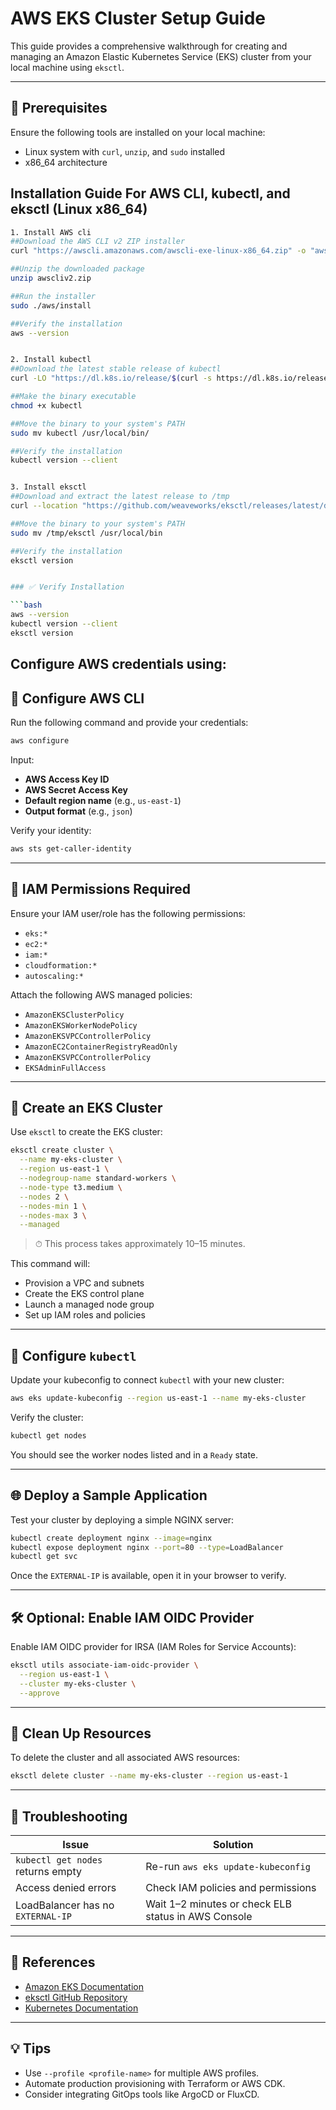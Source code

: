 # AWS EKS Cluster Setup Guide

This guide provides a comprehensive walkthrough for creating and managing an Amazon Elastic Kubernetes Service (EKS) cluster from your local machine using `eksctl`.

---

## 🚀 Prerequisites

Ensure the following tools are installed on your local machine:

- Linux system with `curl`, `unzip`, and `sudo` installed
- x86_64 architecture

## Installation Guide For AWS CLI, kubectl, and eksctl (Linux x86_64)
```bash
1. Install AWS cli
##Download the AWS CLI v2 ZIP installer
curl "https://awscli.amazonaws.com/awscli-exe-linux-x86_64.zip" -o "awscliv2.zip"

##Unzip the downloaded package
unzip awscliv2.zip

##Run the installer
sudo ./aws/install

##Verify the installation
aws --version


2. Install kubectl 
##Download the latest stable release of kubectl
curl -LO "https://dl.k8s.io/release/$(curl -s https://dl.k8s.io/release/stable.txt)/bin/linux/amd64/kubectl"

##Make the binary executable
chmod +x kubectl

##Move the binary to your system's PATH
sudo mv kubectl /usr/local/bin/

##Verify the installation
kubectl version --client


3. Install eksctl 
##Download and extract the latest release to /tmp
curl --location "https://github.com/weaveworks/eksctl/releases/latest/download/eksctl_$(uname -s)_amd64.tar.gz" | tar xz -C /tmp

##Move the binary to your system's PATH
sudo mv /tmp/eksctl /usr/local/bin

##Verify the installation
eksctl version


### ✅ Verify Installation

```bash
aws --version
kubectl version --client
eksctl version
```
Configure AWS credentials using:
---

## 🔐 Configure AWS CLI

Run the following command and provide your credentials:

```bash
aws configure
```

Input:

- **AWS Access Key ID**
- **AWS Secret Access Key**
- **Default region name** (e.g., `us-east-1`)
- **Output format** (e.g., `json`)

Verify your identity:

```bash
aws sts get-caller-identity
```

---

## 📆 IAM Permissions Required

Ensure your IAM user/role has the following permissions:

- `eks:*`
- `ec2:*`
- `iam:*`
- `cloudformation:*`
- `autoscaling:*`

Attach the following AWS managed policies:

- `AmazonEKSClusterPolicy`
- `AmazonEKSWorkerNodePolicy`
- `AmazonEKSVPCControllerPolicy`
- `AmazonEC2ContainerRegistryReadOnly`
- `AmazonEKSVPCControllerPolicy`
- `EKSAdminFullAccess`

---

## 📆 Create an EKS Cluster

Use `eksctl` to create the EKS cluster:

```bash
eksctl create cluster \
  --name my-eks-cluster \
  --region us-east-1 \
  --nodegroup-name standard-workers \
  --node-type t3.medium \
  --nodes 2 \
  --nodes-min 1 \
  --nodes-max 3 \
  --managed
```

> ⏱ This process takes approximately 10–15 minutes.

This command will:

- Provision a VPC and subnets
- Create the EKS control plane
- Launch a managed node group
- Set up IAM roles and policies

---

## 🔄 Configure `kubectl`

Update your kubeconfig to connect `kubectl` with your new cluster:

```bash
aws eks update-kubeconfig --region us-east-1 --name my-eks-cluster
```

Verify the cluster:

```bash
kubectl get nodes
```

You should see the worker nodes listed and in a `Ready` state.

---

## 🌐 Deploy a Sample Application

Test your cluster by deploying a simple NGINX server:

```bash
kubectl create deployment nginx --image=nginx
kubectl expose deployment nginx --port=80 --type=LoadBalancer
kubectl get svc
```

Once the `EXTERNAL-IP` is available, open it in your browser to verify.

---

## 🛠️ Optional: Enable IAM OIDC Provider

Enable IAM OIDC provider for IRSA (IAM Roles for Service Accounts):

```bash
eksctl utils associate-iam-oidc-provider \
  --region us-east-1 \
  --cluster my-eks-cluster \
  --approve
```

---

## 🚮 Clean Up Resources

To delete the cluster and all associated AWS resources:

```bash
eksctl delete cluster --name my-eks-cluster --region us-east-1
```

---

## 📂 Troubleshooting

| Issue                             | Solution                                            |
| --------------------------------- | --------------------------------------------------- |
| `kubectl get nodes` returns empty | Re-run `aws eks update-kubeconfig`                  |
| Access denied errors              | Check IAM policies and permissions                  |
| LoadBalancer has no `EXTERNAL-IP` | Wait 1–2 minutes or check ELB status in AWS Console |

---

## 📒 References

- [Amazon EKS Documentation](https://docs.aws.amazon.com/eks/latest/userguide/what-is-eks.html)
- [eksctl GitHub Repository](https://github.com/eksctl-io/eksctl)
- [Kubernetes Documentation](https://kubernetes.io/docs/home/)

---

## 💡 Tips

- Use `--profile <profile-name>` for multiple AWS profiles.
- Automate production provisioning with Terraform or AWS CDK.
- Consider integrating GitOps tools like ArgoCD or FluxCD.

